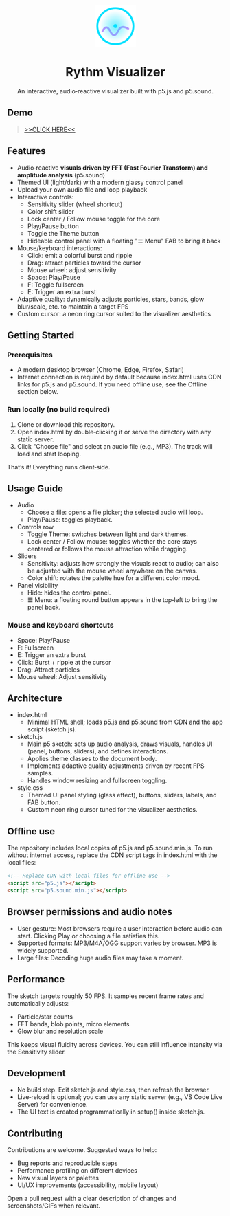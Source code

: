 <div align="center">

<p>
  <img src="logo.svg" alt="Rythm Visualizer logo" width="96" height="96">
</p>

<h1>Rythm Visualizer</h1>

<p>An interactive, audio‑reactive visualizer built with p5.js and p5.sound.</p>

</div>

## Demo
> <a href="https://abdelachbani.github.io/Rythm-Visualizer/" target="_blank" rel="noopener noreferrer">>>CLICK HERE<<</a>

## Features
- Audio‑reactive **visuals driven by FFT (Fast Fourier Transform) and amplitude analysis** (p5.sound)
- Themed UI (light/dark) with a modern glassy control panel
- Upload your own audio file and loop playback
- Interactive controls:
  - Sensitivity slider (wheel shortcut)
  - Color shift slider
  - Lock center / Follow mouse toggle for the core
  - Play/Pause button
  - Toggle the Theme button
  - Hideable control panel with a floating "☰ Menu" FAB to bring it back
- Mouse/keyboard interactions:
  - Click: emit a colorful burst and ripple
  - Drag: attract particles toward the cursor
  - Mouse wheel: adjust sensitivity
  - Space: Play/Pause
  - F: Toggle fullscreen
  - E: Trigger an extra burst
- Adaptive quality: dynamically adjusts particles, stars, bands, glow blur/scale, etc. to maintain a target FPS
- Custom cursor: a neon ring cursor suited to the visualizer aesthetics

## Getting Started

### Prerequisites
- A modern desktop browser (Chrome, Edge, Firefox, Safari)
- Internet connection is required by default because index.html uses CDN links for p5.js and p5.sound. If you need offline use, see the Offline section below.

### Run locally (no build required)
1. Clone or download this repository.
2. Open index.html by double‑clicking it or serve the directory with any static server.
3. Click "Choose file" and select an audio file (e.g., MP3). The track will load and start looping.

That’s it! Everything runs client‑side.


## Usage Guide

- Audio
  - Choose a file: opens a file picker; the selected audio will loop.
  - Play/Pause: toggles playback.
- Controls row
  - Toggle Theme: switches between light and dark themes.
  - Lock center / Follow mouse: toggles whether the core stays centered or follows the mouse attraction while dragging.
- Sliders
  - Sensitivity: adjusts how strongly the visuals react to audio; can also be adjusted with the mouse wheel anywhere on the canvas.
  - Color shift: rotates the palette hue for a different color mood.
- Panel visibility
  - Hide: hides the control panel.
  - ☰ Menu: a floating round button appears in the top‑left to bring the panel back.

### Mouse and keyboard shortcuts
- Space: Play/Pause
- F: Fullscreen
- E: Trigger an extra burst
- Click: Burst + ripple at the cursor
- Drag: Attract particles
- Mouse wheel: Adjust sensitivity


## Architecture
- index.html
  - Minimal HTML shell; loads p5.js and p5.sound from CDN and the app script (sketch.js).
- sketch.js
  - Main p5 sketch: sets up audio analysis, draws visuals, handles UI (panel, buttons, sliders), and defines interactions.
  - Applies theme classes to the document body.
  - Implements adaptive quality adjustments driven by recent FPS samples.
  - Handles window resizing and fullscreen toggling.
- style.css
  - Themed UI panel styling (glass effect), buttons, sliders, labels, and FAB button.
  - Custom neon ring cursor tuned for the visualizer aesthetics.


## Offline use
The repository includes local copies of p5.js and p5.sound.min.js. To run without internet access, replace the CDN script tags in index.html with the local files:

```html
<!-- Replace CDN with local files for offline use -->
<script src="p5.js"></script>
<script src="p5.sound.min.js"></script>
```


## Browser permissions and audio notes
- User gesture: Most browsers require a user interaction before audio can start. Clicking Play or choosing a file satisfies this.
- Supported formats: MP3/M4A/OGG support varies by browser. MP3 is widely supported.
- Large files: Decoding huge audio files may take a moment.


## Performance
The sketch targets roughly 50 FPS. It samples recent frame rates and automatically adjusts:
- Particle/star counts
- FFT bands, blob points, micro elements
- Glow blur and resolution scale

This keeps visual fluidity across devices. You can still influence intensity via the Sensitivity slider.


## Development
- No build step. Edit sketch.js and style.css, then refresh the browser.
- Live‑reload is optional; you can use any static server (e.g., VS Code Live Server) for convenience.
- The UI text is created programmatically in setup() inside sketch.js.


## Contributing
Contributions are welcome. Suggested ways to help:
- Bug reports and reproducible steps
- Performance profiling on different devices
- New visual layers or palettes
- UI/UX improvements (accessibility, mobile layout)

Open a pull request with a clear description of changes and screenshots/GIFs when relevant.
